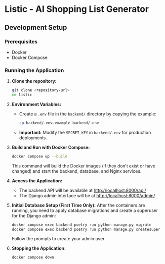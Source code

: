 # Listic - AI Shopping List Generator

## Development Setup

### Prerequisites

- Docker
- Docker Compose

### Running the Application

1.  **Clone the repository:**
    ```bash
    git clone <repository-url>
    cd listic
    ```

2.  **Environment Variables:**
    - Create a `.env` file in the `backend/` directory by copying the example:
      ```bash
      cp backend/.env.example backend/.env
      ```
    - **Important:** Modify the `SECRET_KEY` in `backend/.env` for production deployments.

3.  **Build and Run with Docker Compose:**
    ```bash
    docker compose up --build
    ```
    This command will build the Docker images (if they don't exist or have changed) and start the backend, database, and Nginx services.

4.  **Access the Application:**
    - The backend API will be available at [http://localhost:8000/api/](http://localhost:8000/api/)
    - The Django admin interface will be at [http://localhost:8000/admin/](http://localhost:8000/admin/)

5.  **Initial Database Setup (First Time Only):**
    After the containers are running, you need to apply database migrations and create a superuser for the Django admin:
    ```bash
    docker compose exec backend poetry run python manage.py migrate
    docker compose exec backend poetry run python manage.py createsuperuser
    ```
    Follow the prompts to create your admin user.

6.  **Stopping the Application:**
    ```bash
    docker compose down
    ```

